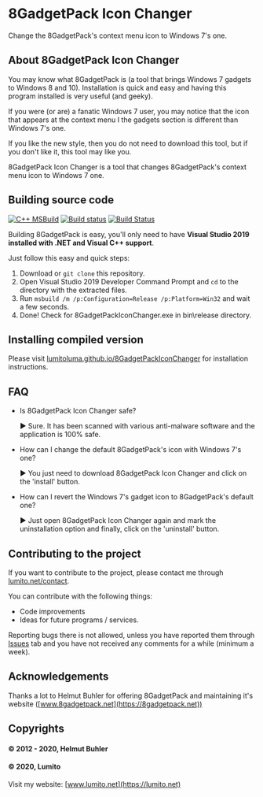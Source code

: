 # 8GadgetPack Icon Changer

Change the 8GadgetPack's context menu icon to Windows 7's one.

## About 8GadgetPack Icon Changer

You may know what 8GadgetPack is (a tool that brings Windows 7 gadgets to Windows 8 and 10). Installation is quick and easy and having this program installed is very useful (and geeky).

If you were (or are) a fanatic Windows 7 user, you may notice that the icon that appears at the context menu I the gadgets section is different than Windows 7's one.

If you like the new style, then you do not need to download this tool, but if you don't like it, this tool may like you.

8GadgetPack Icon Changer is a tool that changes 8GadgetPack's context menu icon to Windows 7 one.

## Building source code

[![C++ MSBuild](https://github.com/LumitoLuma/8GadgetPackIconChanger/workflows/C++%20MSBuild/badge.svg)](https://github.com/LumitoLuma/8GadgetPackIconChanger/actions?query=workflow%3A"C%2B%2B+MSBuild") [![Build status](https://ci.appveyor.com/api/projects/status/1f0lywkbg8m8m5pt?svg=true)](https://ci.appveyor.com/project/LumitoLuma/8GadgetPackIconChanger) [![Build Status](https://dev.azure.com/LumitoLuma/GitHub/_apis/build/status/LumitoLuma.8GadgetPackIconChanger?branchName=master)](https://dev.azure.com/LumitoLuma/GitHub/_build/latest?definitionId=7&branchName=master)

Building 8GadgetPack is easy, you'll only need to have **Visual Studio 2019 installed with .NET and Visual C++ support**.

Just follow this easy and quick steps:

1. Download or `git clone` this repository.
2. Open Visual Studio 2019 Developer Command Prompt and `cd` to the directory with the extracted files.
3. Run `msbuild /m /p:Configuration=Release /p:Platform=Win32` and wait a few seconds.
4. Done! Check for 8GadgetPackIconChanger.exe in bin\release directory.

## Installing compiled version

Please visit [lumitoluma.github.io/8GadgetPackIconChanger](https://lumitoluma.github.io/8GadgetPackIconChanger) for installation instructions.

## FAQ

- Is 8GadgetPack Icon Changer safe?

   ► Sure. It has been scanned with various anti-malware software and the application is 100% safe.
   
- How can I change the default 8GadgetPack's icon with Windows 7's one?

   ► You just need to download 8GadgetPack Icon Changer and click on the 'install' button.
   
- How can I revert the Windows 7's gadget icon to 8GadgetPack's default one?

   ► Just open 8GadgetPack Icon Changer again and mark the uninstallation option and finally, click on the 'uninstall' button.
   
## Contributing to the project
 
If you want to contribute to the project, please contact me through [lumito.net/contact](https://lumito.net/contact).

You can contribute with the following things:

- Code improvements
- Ideas for future programs / services.

Reporting bugs there is not allowed, unless you have reported them through [Issues](https://github.com/LumitoLuma/8GadgetPackIconChanger/issues) tab and you have not received any comments for a while (minimum a week).

## Acknowledgements

Thanks a lot to Helmut Buhler for offering 8GadgetPack and maintaining it's website ([www.8gadgetpack.net](https://8gadgetpack.net))

## Copyrights

#### © 2012 - 2020, Helmut Buhler

#### © 2020, Lumito

Visit my website: [www.lumito.net](https://lumito.net)
